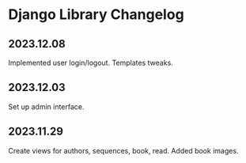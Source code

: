 # Django Library Changelog

## 2023.12.08
Implemented user login/logout.
Templates tweaks.

## 2023.12.03
Set up admin interface.

## 2023.11.29
Create views for authors, sequences, book, read.
Added book images.

